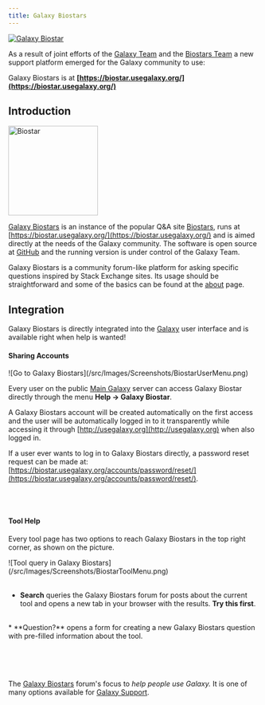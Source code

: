 ```yaml
---
title: Galaxy Biostars
---
```

<div class='center'><a href='https://biostar.usegalaxy.org/'><img src='/Images/Logos/GalaxyBiostar.png' alt='Galaxy Biostar'  /></a></div>




As a result of joint efforts of the [Galaxy Team](/src/GalaxyTeam/index.md) and the [Biostars Team](https://github.com/ialbert/biostar-central/graphs/contributors) a new support platform emerged for the Galaxy community to use: 

Galaxy Biostars is at **[https://biostar.usegalaxy.org/](https://biostar.usegalaxy.org/)**

## Introduction

<div class='right'><a href='https://www.biostars.org/'><img src='/Images/Logos/BiostarLogo.png' alt='Biostar' width="180" /></a></div>

[Galaxy Biostars](https://biostar.usegalaxy.org/) is an instance of the popular Q&A site [Biostars](https://www.biostars.org/), runs at [https://biostar.usegalaxy.org/](https://biostar.usegalaxy.org/) and is aimed directly at the needs of the Galaxy community. The software is open source at [GitHub](https://github.com/ialbert/biostar-central) and the running version is under control of the Galaxy Team.

Galaxy Biostars is a community forum-like platform for asking specific questions inspired by Stack Exchange sites. Its usage should be straightforward and some of the basics can be found at the [about](https://biostar.usegalaxy.org/info/about/) page.

## Integration

Galaxy Biostars is directly integrated into the [Galaxy](http://usegalaxy.org) user interface and is available right when help is wanted!

#### Sharing Accounts
<div class='left'>![Go to Galaxy Biostars](/src/Images/Screenshots/BiostarUserMenu.png)</div>

Every user on the public [Main Galaxy](/src/Main/index.md) server can access Galaxy Biostar directly through the menu **Help &rarr; Galaxy Biostar**. 
<br />

A Galaxy Biostars account will be created automatically on the first access and the user will be automatically logged in to it transparently while accessing it through [http://usegalaxy.org](http://usegalaxy.org) when also logged in.
<br />

If a user ever wants to log in to Galaxy Biostars directly, a password reset request can be made at: [https://biostar.usegalaxy.org/accounts/password/reset/](https://biostar.usegalaxy.org/accounts/password/reset/).

<br /><br />
#### Tool Help

Every tool page has two options to reach Galaxy Biostars in the top right corner, as shown on the picture.

<div class='right'>![Tool query in Galaxy Biostars](/src/Images/Screenshots/BiostarToolMenu.png)</div>

<br />

* **Search** queries the Galaxy Biostars forum for posts about the current tool and opens a new tab in your browser with the results. **Try this first**.
<br />
* **Question?** opens a form for creating a new Galaxy Biostars question with pre-filled information about the tool.

<br /><br /><br />

The [Galaxy Biostars](https://biostar.usegalaxy.org/) forum's focus to *help people use Galaxy.* It is one of many options available for [Galaxy Support](/src/Support/index.md).
